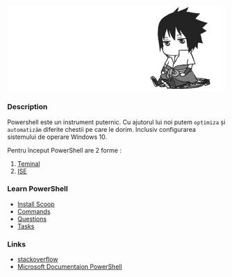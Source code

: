 ![Image-Scoop-PowerShell](img/scoop.png)

### Description
Powershell este un instrument puternic. Cu ajutorul lui noi putem `optimiza` și `automatizăm` diferite chestii pe care le dorim. Inclusiv configurarea sistemului de operare Windows 10. 

Pentru început PowerShell are 2 forme : 
1. [Teminal](md/SHELL.md)
2. [ISE](md/ISE.md)

### Learn PowerShell
* [Install Scoop](md/INSTALL_SCOOP.md)
* [Commands](md/BASIC_COMMANDS.md)
* [Questions](md/QUESTIONS.md)
* [Tasks](md/TASKS.md)

### Links
* [stackoverflow](https://stackoverflow.com/questions/2688547/multiple-foreground-colors-in-powershell-in-one-command#:~:text=It's%20quite%20simple%20to%20use,the%20text%20to%20be%20colored.&text=You%20can%20put%20it%20in,add%20it%20to%20some%20scripts.)
* [Microsoft Documentaion PowerShell](https://learn.microsoft.com/ru-ru/powershell/scripting/developer/cmdlet/approved-verbs-for-windows-powershell-commands?view=powershell-7.2)
